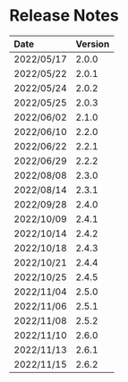 # Release Notes

| Date        | Version   |
| :----       | :---------|
| 2022/05/17  | 2.0.0     |
| 2022/05/22  | 2.0.1     |
| 2022/05/24  | 2.0.2     |
| 2022/05/25  | 2.0.3     |
| 2022/06/02  | 2.1.0     |
| 2022/06/10  | 2.2.0     |
| 2022/06/22  | 2.2.1     |
| 2022/06/29  | 2.2.2     |
| 2022/08/08  | 2.3.0     |
| 2022/08/14  | 2.3.1     |
| 2022/09/28  | 2.4.0     |
| 2022/10/09  | 2.4.1     |
| 2022/10/14  | 2.4.2     |
| 2022/10/18  | 2.4.3     |
| 2022/10/21  | 2.4.4     |
| 2022/10/25  | 2.4.5     |
| 2022/11/04  | 2.5.0     |
| 2022/11/06  | 2.5.1     |
| 2022/11/08  | 2.5.2     |
| 2022/11/10  | 2.6.0     |
| 2022/11/13  | 2.6.1     |
| 2022/11/15  | 2.6.2     |
